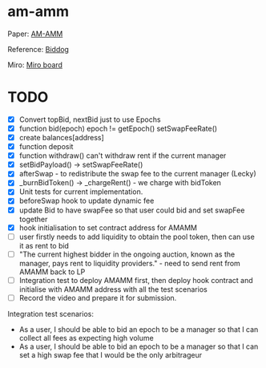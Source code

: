 # am-amm
Paper: [AM-AMM](https://arxiv.org/abs/2403.03367)

Reference:
[Biddog](https://github.com/Bunniapp/biddog/tree/main)

Miro: [Miro board](https://miro.com/app/board/uXjVKDNc1nI=/)

# TODO

- [x] Convert topBid, nextBid just to use Epochs
- [x] function bid(epoch) epoch != getEpoch() setSwapFeeRate()
- [x] create balances[address]
- [x] function deposit
- [x] function withdraw() can't withdraw rent if the current manager
- [x] setBidPayload() -> setSwapFeeRate()
- [x] afterSwap - to redistribute the swap fee to the current manager (Lecky)
- [x] _burnBidToken() -> _chargeRent() - we charge with bidToken
- [x] Unit tests for current implementation.
- [x] beforeSwap hook to update dynamic fee
- [x] update Bid to have swapFee so that user could bid and set swapFee together
- [x] hook initialisation to set contract address for AMAMM
- [ ] user firstly needs to add liquidity to obtain the pool token, then can use it as rent to bid
- [ ] "The current highest bidder in the ongoing auction, known as the manager, pays rent to liquidity providers." - need to send rent from AMAMM back to LP
- [ ] Integration test to deploy AMAMM first, then deploy hook contract and initialise with AMAMM address with all the test scenarios
- [ ] Record the video and prepare it for submission.

Integration test scenarios:
- As a user, I should be able to bid an epoch to be a manager so that I can collect all fees as expecting high volume
- As a user, I should be able to bid an epoch to be a manager so that I can set a high swap fee that I would be the only arbitrageur
